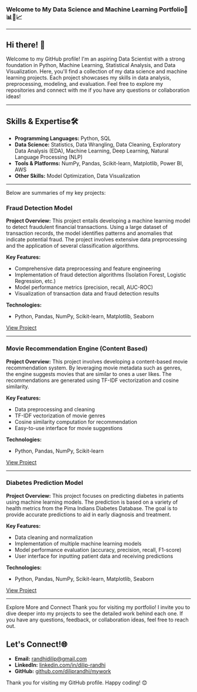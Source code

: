 ### Welcome to My Data Science and Machine Learning Portfolio🚀📊🤖📈
---
## Hi there! 👋

Welcome to my GitHub profile! I'm an aspiring Data Scientist with a strong foundation in Python, Machine Learning, Statistical Analysis, and Data Visualization. Here, you'll find a collection of my data science and machine learning projects. Each project showcases my skills in data analysis, preprocessing, modeling, and evaluation. Feel free to explore my repositories and connect with me if you have any questions or collaboration ideas!

---

## Skills & Expertise🛠️

- **Programming Languages:** Python, SQL
- **Data Science:** Statistics, Data Wrangling, Data Cleaning, Exploratory Data Analysis (EDA), Machine Learning, Deep Learning, Natural Language Processing (NLP)
- **Tools & Platforms:** NumPy, Pandas, Scikit-learn, Matplotlib, Power BI, AWS
- **Other Skills:** Model Optimization, Data Visualization

---

Below are summaries of my key projects:

### Fraud Detection Model

**Project Overview:**
This project entails developing a machine learning model to detect fraudulent financial transactions. Using a large dataset of transaction records, the model identifies patterns and anomalies that indicate potential fraud. The project involves extensive data preprocessing and the application of several classification algorithms.

**Key Features:**
- Comprehensive data preprocessing and feature engineering
- Implementation of fraud detection algorithms (Isolation Forest, Logistic Regression, etc.)
- Model performance metrics (precision, recall, AUC-ROC)
- Visualization of transaction data and fraud detection results

**Technologies:**
- Python, Pandas, NumPy, Scikit-learn, Matplotlib, Seaborn

[View Project](link_to_project)

---

### Movie Recommendation Engine (Content Based)

**Project Overview:**
This project involves developing a content-based movie recommendation system. By leveraging movie metadata such as genres, the engine suggests movies that are similar to ones a user likes. The recommendations are generated using TF-IDF vectorization and cosine similarity.

**Key Features:**
- Data preprocessing and cleaning
- TF-IDF vectorization of movie genres
- Cosine similarity computation for recommendation
- Easy-to-use interface for movie suggestions

**Technologies:**
- Python, Pandas, NumPy, Scikit-learn

[View Project](link_to_project)

---

### Diabetes Prediction Model

**Project Overview:**
This project focuses on predicting diabetes in patients using machine learning models. The prediction is based on a variety of health metrics from the Pima Indians Diabetes Database. The goal is to provide accurate predictions to aid in early diagnosis and treatment.

**Key Features:**
- Data cleaning and normalization
- Implementation of multiple machine learning models
- Model performance evaluation (accuracy, precision, recall, F1-score)
- User interface for inputting patient data and receiving predictions

**Technologies:**
- Python, Pandas, NumPy, Scikit-learn, Matplotlib, Seaborn

[View Project](link_to_project)

---

Explore More and Connect
Thank you for visiting my portfolio! I invite you to dive deeper into my projects to see the detailed work behind each one. If you have any questions, feedback, or collaboration ideas, feel free to reach out.

## Let's Connect!🌐

- **Email:** [randhidilip@gmail.com](mailto:randhidilip@gmail.com)
- **LinkedIn:** [linkedin.com/in/dilip-randhi](https://www.linkedin.com/in/dilip-randhi/)
- **GitHub:** [github.com/diliprandhi/mywork](https://github.com/diliprandhi/mywork)

Thank you for visiting my GitHub profile. Happy coding! 😊
